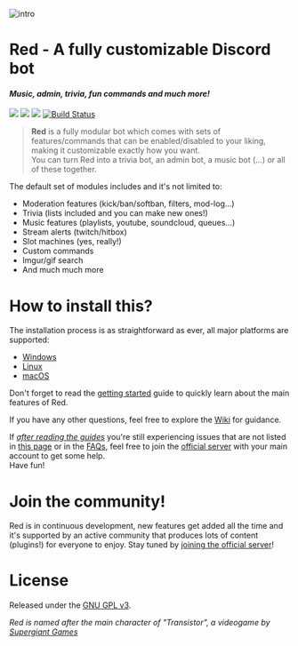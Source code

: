 
![intro](http://i.imgur.com/RgGlNpQ.jpg)

# Red - A fully customizable Discord bot
#### *Music, admin, trivia, fun commands and much more!*
[<img src="https://img.shields.io/badge/Support-me!-orange.svg">](https://www.patreon.com/Twentysix26)  [<img src="https://img.shields.io/badge/discord-py-blue.svg">](https://github.com/Rapptz/discord.py) [<img src="https://discordapp.com/api/guilds/133049272517001216/widget.png?style=shield">](https://discord.gg/red) [![Build Status](https://travis-ci.org/Twentysix26/Red-DiscordBot.svg?branch=develop)](https://travis-ci.org/Twentysix26/Red-DiscordBot)

> **Red** is a fully modular bot which comes with sets of features/commands that can be enabled/disabled to your liking, making it customizable exactly how you want.  
You can turn Red into a trivia bot, an admin bot, a music bot (...) or all of these together.  

The default set of modules includes and it's not limited to:
* Moderation features (kick/ban/softban, filters, mod-log...)
* Trivia (lists included and you can make new ones!)
* Music features (playlists, youtube, soundcloud, queues...)
* Stream alerts (twitch/hitbox)
* Slot machines (yes, really!)
* Custom commands
* Imgur/gif search
* And much much more

# How to install this?

The installation process is as straightforward as ever, all major platforms are supported: 
* [Windows](https://twentysix26.github.io/Red-Docs/red_install_windows/)
* [Linux](https://twentysix26.github.io/Red-Docs/red_install_linux/)
* [macOS](https://twentysix26.github.io/Red-Docs/red_install_mac/)

Don't forget to read the [getting started](https://twentysix26.github.io/Red-Docs/red_getting_started/) guide to quickly learn about the main features of Red.

If you have any other questions, feel free to explore the [Wiki](https://twentysix26.github.io/Red-Docs/) for guidance.

If [*after reading the guides*](https://twentysix26.github.io/Red-Docs/) you're still experiencing issues that are not listed in [this page](https://twentysix26.github.io/Red-Docs/red_guide_troubleshooting/) or in the [FAQs](https://twentysix26.github.io/Red-Docs/red_faq/), feel free to join the [official server](https://discord.gg/0k4npTwMvTpv9wrh) with your main account to get some help.  
Have fun!

# Join the community!

Red is in continuous development, new features get added all the time and it's supported by an active community that produces lots of content (plugins!) for everyone to enjoy. Stay tuned by [joining the official server](https://discord.gg/red)!

# License

Released under the [GNU GPL v3](LICENSE).

*Red is named after the main character of "Transistor", a videogame by [Supergiant Games](https://www.supergiantgames.com/games/transistor/)*
